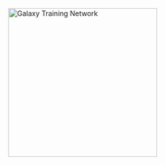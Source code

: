 <div class='center'><a href='/src/Teach/index.md'><img src="/src/Images/GalaxyLogos/GTNLogo300.png" alt="Galaxy Training Network" width="300" /></a></div>
